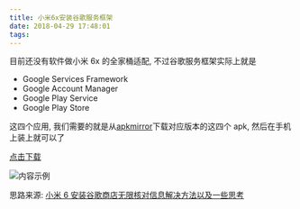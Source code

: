 ```yaml
---
title: 小米6x安装谷歌服务框架
date: 2018-04-29 17:48:01
tags:
---
```


目前还没有软件做小米 6x 的全家桶适配, 不过谷歌服务框架实际上就是

- Google Services Framework
- Google Account Manager
- Google Play Service
- Google Play Store

这四个应用, 我们需要的就是从[apkmirror](https://www.apkmirror.com)下载对应版本的这四个 apk, 然后在手机上装上就可以了

[点击下载](https://pan.baidu.com/s/1VSw18HWFDz7VcnGEwDw4Ag)

![内容示例](https://tva1.sinaimg.cn/large/00749HCsly1fquis7uzwoj316f05wq3i.jpg)

思路来源: [小米 6 安装谷歌商店无限核对信息解决方法以及一些思考](https://www.miui.com/thread-8116248-1-1.html)
